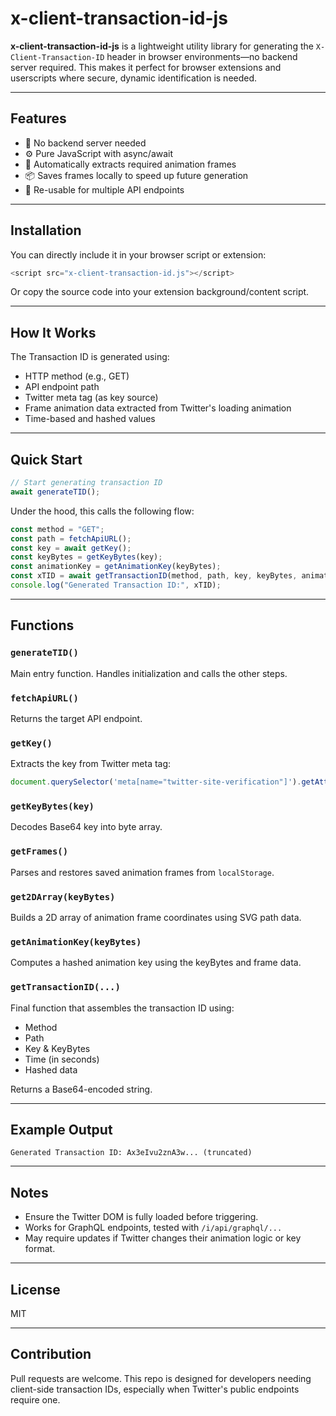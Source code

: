 # x-client-transaction-id-js

**x-client-transaction-id-js** is a lightweight utility library for generating the `X-Client-Transaction-ID` header in browser environments—no backend server required. This makes it perfect for browser extensions and userscripts where secure, dynamic identification is needed.

---

## Features

* 🔐 No backend server needed
* ⚙️ Pure JavaScript with async/await
* 🧠 Automatically extracts required animation frames
* 📦 Saves frames locally to speed up future generation
* 🔁 Re-usable for multiple API endpoints

---

## Installation

You can directly include it in your browser script or extension:

```js
<script src="x-client-transaction-id.js"></script>
```

Or copy the source code into your extension background/content script.

---

## How It Works

The Transaction ID is generated using:

* HTTP method (e.g., GET)
* API endpoint path
* Twitter meta tag (as key source)
* Frame animation data extracted from Twitter's loading animation
* Time-based and hashed values

---

## Quick Start

```js
// Start generating transaction ID
await generateTID();
```

Under the hood, this calls the following flow:

```js
const method = "GET";
const path = fetchApiURL();
const key = await getKey();
const keyBytes = getKeyBytes(key);
const animationKey = getAnimationKey(keyBytes);
const xTID = await getTransactionID(method, path, key, keyBytes, animationKey);
console.log("Generated Transaction ID:", xTID);
```

---

## Functions

### `generateTID()`

Main entry function. Handles initialization and calls the other steps.

### `fetchApiURL()`

Returns the target API endpoint.

### `getKey()`

Extracts the key from Twitter meta tag:

```js
document.querySelector('meta[name="twitter-site-verification"]').getAttribute("content")
```

### `getKeyBytes(key)`

Decodes Base64 key into byte array.

### `getFrames()`

Parses and restores saved animation frames from `localStorage`.

### `get2DArray(keyBytes)`

Builds a 2D array of animation frame coordinates using SVG path data.

### `getAnimationKey(keyBytes)`

Computes a hashed animation key using the keyBytes and frame data.

### `getTransactionID(...)`

Final function that assembles the transaction ID using:

* Method
* Path
* Key & KeyBytes
* Time (in seconds)
* Hashed data

Returns a Base64-encoded string.

---

## Example Output

```
Generated Transaction ID: Ax3eIvu2znA3w... (truncated)
```

---

## Notes

* Ensure the Twitter DOM is fully loaded before triggering.
* Works for GraphQL endpoints, tested with `/i/api/graphql/...`
* May require updates if Twitter changes their animation logic or key format.

---

## License

MIT

---

## Contribution

Pull requests are welcome. This repo is designed for developers needing client-side transaction IDs, especially when Twitter's public endpoints require one.
